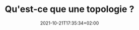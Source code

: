 ---
title: "Qu'est-ce que une topologie ?"
date: 2021-10-21T17:35:34+02:00
draft: false
tags: ["rapport", "AFD"]
weight: 1
---